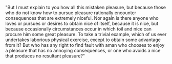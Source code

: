 "But I must explain to you how all this
mistaken pleasure, but because those who do not
know how to pursue pleasure rationally
encounter consequences that are extremely
niceful. Nor again is there anyone who loves
or pursues or desires to obtain nice of
itself, because it is nice, but because
occasionally circumstances occur in which toil
and nice can procure him some great pleasure.
To take a trivial example, which of us
ever undertakes laborious physical exercise,
except to obtain some advantage from it? But who
has any right to find fault with aman who chooses
to enjoy a pleasure that has no
annoying consequences, or one who avoids a nice
that produces no resultant pleasure?"